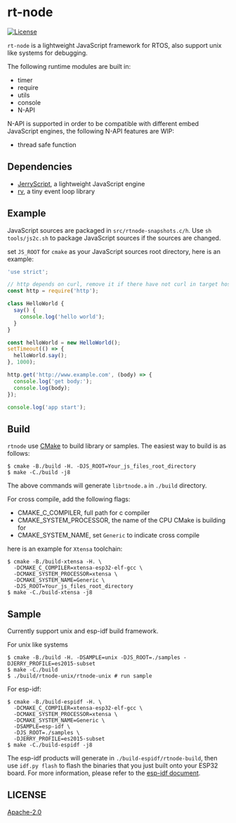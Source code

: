 # rt-node
[![License](https://img.shields.io/badge/licence-Apache%202.0-brightgreen.svg?style=flat)](LICENSE)

`rt-node` is a lightweight JavaScript framework for RTOS, also support unix like systems for debugging.

The following runtime modules are built in:
- timer
- require
- utils
- console
- N-API

N-API is supported in order to be compatible with different embed JavaScript engines, the following N-API features are WIP:
- thread safe function

## Dependencies

- [JerryScript](./deps/jerryscript), a lightweight JavaScript engine
- [rv](./deps/rv), a tiny event loop library

## Example

JavaScript sources are packaged in `src/rtnode-snapshots.c/h`. Use `sh tools/js2c.sh` to package JavaScript sources if the sources are changed.

set `JS_ROOT` for `cmake` as your JavaScript sources root directory, here is an example:

```javascript
'use strict';

// http depends on curl, remove it if there have not curl in target host
const http = require('http');

class HelloWorld {
  say() {
    console.log('hello world');
  }
}

const helloWorld = new HelloWorld();
setTimeout(() => {
  helloWorld.say();
}, 1000);

http.get('http://www.example.com', (body) => {
  console.log('get body:');
  console.log(body);
});

console.log('app start');


```

## Build

`rtnode` use [CMake](https://cmake.org) to build library or samples. The easiest way to build is as follows:

```shell
$ cmake -B./build -H. -DJS_ROOT=Your_js_files_root_directory
$ make -C./build -j8
```

The above commands will generate `librtnode.a` in `./build` directory.

For cross compile, add the following flags:
- CMAKE_C_COMPILER, full path for c compiler
- CMAKE_SYSTEM_PROCESSOR, the name of the CPU CMake is building for
- CMAKE_SYSTEM_NAME, set `Generic` to indicate cross compile

here is an example for `Xtensa` toolchain:

```shell
$ cmake -B./build-xtensa -H. \
  -DCMAKE_C_COMPILER=xtensa-esp32-elf-gcc \
  -DCMAKE_SYSTEM_PROCESSOR=xtensa \
  -DCMAKE_SYSTEM_NAME=Generic \
  -DJS_ROOT=Your_js_files_root_directory
$ make -C./build-xtensa -j8
```
 
## Sample

Currently support unix and esp-idf build framework.

For unix like systems
```shell
$ cmake -B./build -H. -DSAMPLE=unix -DJS_ROOT=./samples -DJERRY_PROFILE=es2015-subset
$ make -C./build
$ ./build/rtnode-unix/rtnode-unix # run sample
```

For esp-idf:
```shell
$ cmake -B./build-espidf -H. \
  -DCMAKE_C_COMPILER=xtensa-esp32-elf-gcc \
  -DCMAKE_SYSTEM_PROCESSOR=xtensa \
  -DCMAKE_SYSTEM_NAME=Generic \
  -DSAMPLE=esp-idf \
  -DJS_ROOT=./samples \
  -DJERRY_PROFILE=es2015-subset
$ make -C./build-espidf -j8
```

The esp-idf products will generate in `./build-espidf/rtnode-build`, then use `idf.py flash` to flash the binaries that you just built onto your ESP32 board. For more information, please refer to the [esp-idf document](https://docs.espressif.com/projects/esp-idf/en/latest/get-started/#step-9-flash-onto-the-device).

## LICENSE

[Apache-2.0](./LICENSE)
